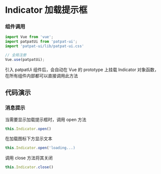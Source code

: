 # Indicator 加载提示框

### 组件调用

```js
import Vue from 'vue';
import patpatUi from 'patpat-ui';
import 'patpat-ui/lib/patpat-ui.css'

// 全局注册
Vue.use(patpatUi);
```
引入 patpatUi 组件后，会自动在 Vue 的 prototype 上挂载 Indicator 对象函数，在所有组件内部都可以直接调用此方法

## 代码演示

### 消息提示

当需要显示加载提示框时，调用 open 方法
```javascript
this.Indicator.open()

```
在加载图标下方显示文本
```javascript
this.Indicator.open('loading...)

```

调用 close 方法将其关闭
```javascript
this.Indicator.close()

```
